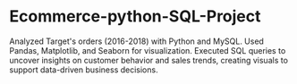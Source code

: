 # Ecommerce-python-SQL-Project
Analyzed Target's orders (2016-2018) with Python and MySQL. Used Pandas, Matplotlib, and Seaborn for visualization. Executed SQL queries to uncover insights on customer behavior and sales trends, creating visuals to support data-driven business decisions.
